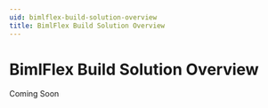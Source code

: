 ```yaml
---
uid: bimlflex-build-solution-overview
title: BimlFlex Build Solution Overview
---
```

# BimlFlex Build Solution Overview

Coming Soon